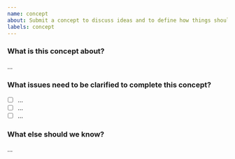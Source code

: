 ```yaml
---
name: concept
about: Submit a concept to discuss ideas and to define how things should be designed.
labels: concept
---
```


### What is this concept about?

…

### What issues need to be clarified to complete this concept?

- [ ] …
- [ ] …
- [ ] …

### What else should we know?

…
